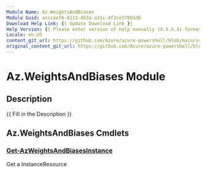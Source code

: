```yaml
---
Module Name: Az.WeightsAndBiases
Module Guid: accceef6-8113-453a-a31c-4f2ce57893d6
Download Help Link: {{ Update Download Link }}
Help Version: {{ Please enter version of help manually (X.X.X.X) format }}
Locale: en-US
content_git_url: https://github.com/Azure/azure-powershell/blob/main/src/WeightsAndBiases/WeightsAndBiases/help/Az.WeightsAndBiases.md
original_content_git_url: https://github.com/Azure/azure-powershell/blob/main/src/WeightsAndBiases/WeightsAndBiases/help/Az.WeightsAndBiases.md
---
```


# Az.WeightsAndBiases Module
## Description
{{ Fill in the Description }}

## Az.WeightsAndBiases Cmdlets
### [Get-AzWeightsAndBiasesInstance](Get-AzWeightsAndBiasesInstance.md)
Get a InstanceResource

